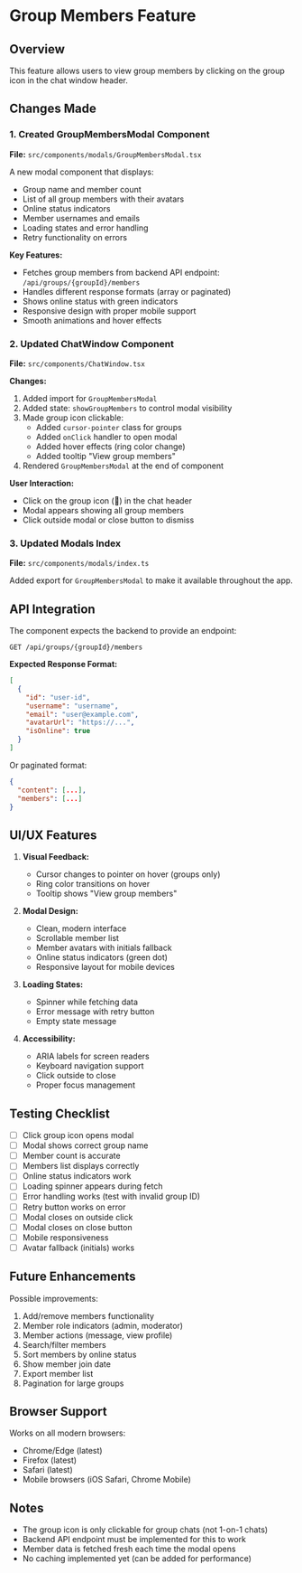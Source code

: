 # Group Members Feature

## Overview
This feature allows users to view group members by clicking on the group icon in the chat window header.

## Changes Made

### 1. Created GroupMembersModal Component
**File:** `src/components/modals/GroupMembersModal.tsx`

A new modal component that displays:
- Group name and member count
- List of all group members with their avatars
- Online status indicators
- Member usernames and emails
- Loading states and error handling
- Retry functionality on errors

**Key Features:**
- Fetches group members from backend API endpoint: `/api/groups/{groupId}/members`
- Handles different response formats (array or paginated)
- Shows online status with green indicators
- Responsive design with proper mobile support
- Smooth animations and hover effects

### 2. Updated ChatWindow Component
**File:** `src/components/ChatWindow.tsx`

**Changes:**
1. Added import for `GroupMembersModal`
2. Added state: `showGroupMembers` to control modal visibility
3. Made group icon clickable:
   - Added `cursor-pointer` class for groups
   - Added `onClick` handler to open modal
   - Added hover effects (ring color change)
   - Added tooltip "View group members"
4. Rendered `GroupMembersModal` at the end of component

**User Interaction:**
- Click on the group icon (👥) in the chat header
- Modal appears showing all group members
- Click outside modal or close button to dismiss

### 3. Updated Modals Index
**File:** `src/components/modals/index.ts`

Added export for `GroupMembersModal` to make it available throughout the app.

## API Integration

The component expects the backend to provide an endpoint:
```
GET /api/groups/{groupId}/members
```

**Expected Response Format:**
```json
[
  {
    "id": "user-id",
    "username": "username",
    "email": "user@example.com",
    "avatarUrl": "https://...",
    "isOnline": true
  }
]
```

Or paginated format:
```json
{
  "content": [...],
  "members": [...]
}
```

## UI/UX Features

1. **Visual Feedback:**
   - Cursor changes to pointer on hover (groups only)
   - Ring color transitions on hover
   - Tooltip shows "View group members"

2. **Modal Design:**
   - Clean, modern interface
   - Scrollable member list
   - Member avatars with initials fallback
   - Online status indicators (green dot)
   - Responsive layout for mobile devices

3. **Loading States:**
   - Spinner while fetching data
   - Error message with retry button
   - Empty state message

4. **Accessibility:**
   - ARIA labels for screen readers
   - Keyboard navigation support
   - Click outside to close
   - Proper focus management

## Testing Checklist

- [ ] Click group icon opens modal
- [ ] Modal shows correct group name
- [ ] Member count is accurate
- [ ] Members list displays correctly
- [ ] Online status indicators work
- [ ] Loading spinner appears during fetch
- [ ] Error handling works (test with invalid group ID)
- [ ] Retry button works on error
- [ ] Modal closes on outside click
- [ ] Modal closes on close button
- [ ] Mobile responsiveness
- [ ] Avatar fallback (initials) works

## Future Enhancements

Possible improvements:
1. Add/remove members functionality
2. Member role indicators (admin, moderator)
3. Member actions (message, view profile)
4. Search/filter members
5. Sort members by online status
6. Show member join date
7. Export member list
8. Pagination for large groups

## Browser Support

Works on all modern browsers:
- Chrome/Edge (latest)
- Firefox (latest)
- Safari (latest)
- Mobile browsers (iOS Safari, Chrome Mobile)

## Notes

- The group icon is only clickable for group chats (not 1-on-1 chats)
- Backend API endpoint must be implemented for this to work
- Member data is fetched fresh each time the modal opens
- No caching implemented yet (can be added for performance)
